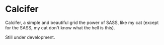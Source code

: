 Calcifer
========

Calcifer, a simple and beautiful grid the power of SASS, like my cat (except for the SASS, my cat don't know what the hell is this).

Still under development.
